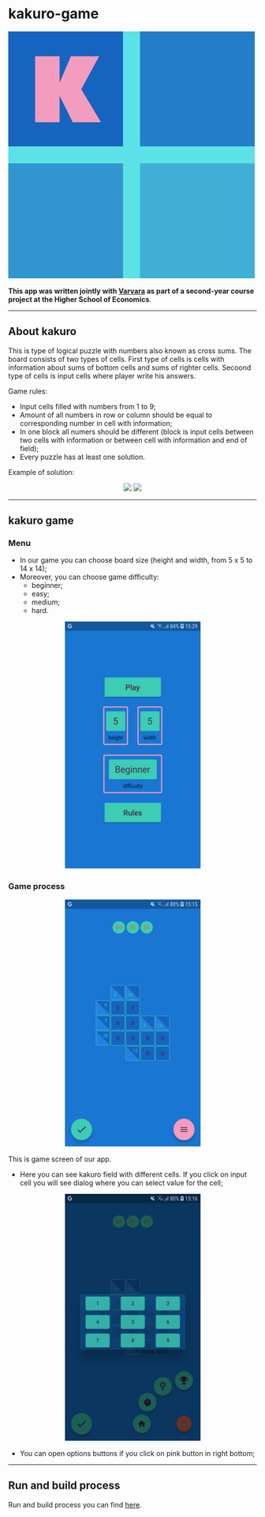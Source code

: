# kakuro-game
![kakuro-game-logo](https://github.com/Lulu-fw01/kakuro-game/blob/master/kakuro_game/assets/icon/icon.jpg)

**This app was written jointly with [Varvara](https://github.com/barbararr) as part of a second-year course project at the Higher School of Economics**.
___
## About kakuro
This is type of logical puzzle with numbers also known as cross sums. The board consists of two types of cells. First type of cells is cells with information about sums of bottom cells and sums of righter cells. Secoond type of cells is input cells where player write his answers.<p>
Game rules:<p>
  - Input cells filled with numbers from 1 to 9;
  - Amount of all numbers in row or column should be equal to corresponding number in cell with information;
  - In one block all numers should be different (block is input cells between two cells with information or between cell with information and end of field);
  - Every puzzle has at least one solution.
  
 Example of solution:
 <p align="center">
    <img src="https://www.kakuro-online.com/images/unsolved.png">
    <img src="https://www.kakuro-online.com/images/solved.png">
 </p>
 
____  
## kakuro game
  ### Menu
  - In our game you can choose board size (height and width, from 5 x 5 to 14 x 14);
  - Moreover, you can choose game difficulty:
    - beginner;
    - easy;
    - medium;
    - hard.
<p align="center">
  <img src="https://github.com/Lulu-fw01/kakuro-game/blob/master/screenshots/flutter_10.png" height = 500 width = 275>
</p>
  
  ### Game process
<p align="center">
  <img src="https://github.com/Lulu-fw01/kakuro-game/blob/master/screenshots/flutter_02.png" height = 500 width = 275>
</p>
This is game screen of our app.<p> 

   - Here you can see kakuro field with different cells. If you click on input cell you will see dialog where you can select value for the cell; 
  <p align="center">
    <img src="https://github.com/Lulu-fw01/kakuro-game/blob/master/screenshots/flutter_09.png" height = 500 width = 275>
  </p>

   - You can open options buttons if you click on pink button in right bottom;
   

  
____
## Run and build process
Run and build process you can find [here](kakuro_game/README.md).
